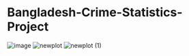 # Bangladesh-Crime-Statistics-Project
![image](https://github.com/user-attachments/assets/0593f0ff-4c6b-476d-bce9-9cac0b0a266a)
![newplot](https://github.com/user-attachments/assets/a05ad66d-4893-4ab9-81a0-ec71f60e3b4f)
![newplot (1)](https://github.com/user-attachments/assets/6b021c83-e259-470b-b02a-837713a232c8)

